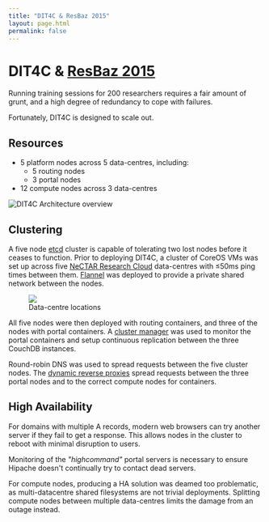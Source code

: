 ```yaml
---
title: "DIT4C & ResBaz 2015"
layout: page.html
permalink: false
---
```


# DIT4C & [ResBaz 2015][resbaz]

Running training sessions for 200 researchers requires a fair amount of grunt, and a high degree of redundancy to cope with failures.

Fortunately, DIT4C is designed to scale out.

## Resources

 * 5 platform nodes across 5 data-centres, including:
   * 5 routing nodes
   * 3 portal nodes
 * 12 compute nodes across 3 data-centres

![DIT4C Architecture overview](https://github.com/dit4c/dit4c/raw/master/docs/architecture.png)

## Clustering

A five node [etcd][etcd] cluster is capable of tolerating two lost nodes before it ceases to function. Prior to deploying DIT4C, a cluster of CoreOS VMs was set up across five [NeCTAR Research Cloud][nectar-rc] data-centres with &le;50ms ping times between them. [Flannel][flannel] was deployed to provide a private shared network between the nodes.

<figure>
<img src="https://maps.googleapis.com/maps/api/staticmap?size=400x350&format=png32&zoom=5&center=-37.814107,144.96327999999994&markers=-37.814107,144.96327999999994&markers=-34.92862119999999,138.5999594&markers=-35.2819998,149.12868430000003&markers=-42.8819032,147.32381480000004&markers=-33.8674869,151.20699020000006" class="img-rounded"/>
<figcaption>Data-centre locations</figcaption>
</figure>

All five nodes were then deployed with routing containers, and three of the nodes with portal containers. A [cluster manager][cm] was used to monitor the portal containers and setup continuous replication between the three CouchDB instances.

Round-robin DNS was used to spread requests between the five cluster nodes. The [dynamic reverse proxies][nginx-etcd-vhosts] spread requests between the three portal nodes and to the correct compute nodes for containers.

## High Availability

For domains with multiple A records, modern web browsers can try another server if they fail to get a response. This allows nodes in the cluster to reboot with minimal disruption to users.

Monitoring of the _"highcommand"_ portal servers is necessary to ensure Hipache doesn't continually try to contact dead servers.

For compute nodes, producing a HA solution was deamed too problematic, as multi-datacentre shared filesystems are not trivial deployments. Splitting compute nodes between multiple data-centres limits the damage from an outage instead.


[cm]: https://github.com/dit4c/dit4c-cluster-manager
[coreos]: https://coreos.com/
[etcd]: https://github.com/coreos/etcd
[flannel]: https://github.com/coreos/flannel
[nginx-etcd-vhosts]: https://github.com/dit4c/nginx-etcd-vhosts
[nectar-rc]: https://nectar.org.au/
[resbaz]: http://melbourne.resbaz.edu.au/ResBaz2015
